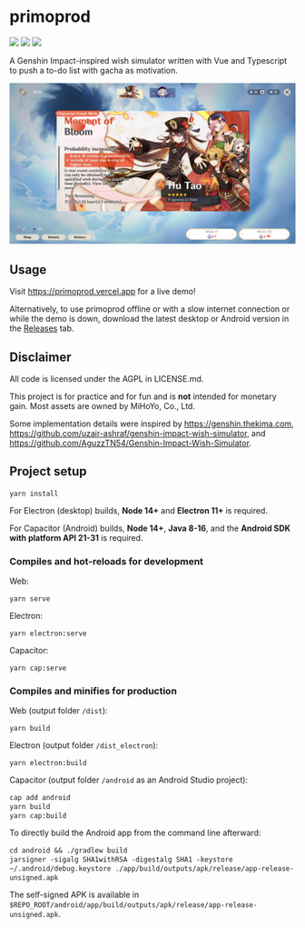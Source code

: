 # primoprod

<a href="https://github.com/potatoeggy/primoprod/actions?query=branch%3Amaster"><img src="https://img.shields.io/github/workflow/status/potatoeggy/primoprod/build.yml" /></a>
<a href="https://github.com/potatoeggy/primoprod/releases/latest"><img src="https://img.shields.io/github/v/release/potatoeggy/primoprod?display_name=tag" /></a>
<a href="/LICENSE.md"><img src="https://img.shields.io/github/license/potatoeggy/primoprod" /></a>

A Genshin Impact-inspired wish simulator written with Vue and Typescript to push a to-do list with gacha as motivation.

![](primoprod-demo.png)

## Usage

Visit https://primoprod.vercel.app for a live demo!

Alternatively, to use primoprod offline or with a slow internet connection or while the demo is down, download the latest desktop or Android version in the [Releases](https://github.com/potatoeggy/primoprod/releases/latest) tab.

## Disclaimer

All code is licensed under the AGPL in LICENSE.md.

This project is for practice and for fun and is **not** intended for monetary gain. Most assets are owned by MiHoYo, Co., Ltd.

Some implementation details were inspired by https://genshin.thekima.com, https://github.com/uzair-ashraf/genshin-impact-wish-simulator, and https://github.com/AguzzTN54/Genshin-Impact-Wish-Simulator.

## Project setup

```
yarn install
```

For Electron (desktop) builds, **Node 14+** and **Electron 11+** is required.

For Capacitor (Android) builds, **Node 14+**, **Java 8-16**, and the **Android SDK with platform API 21-31** is required.

### Compiles and hot-reloads for development

Web:

```
yarn serve
```

Electron:

```
yarn electron:serve
```

Capacitor:

```
yarn cap:serve
```

### Compiles and minifies for production

Web (output folder `/dist`):

```
yarn build
```

Electron (output folder `/dist_electron`):

```
yarn electron:build
```

Capacitor (output folder `/android` as an Android Studio project):

```
cap add android
yarn build
yarn cap:build
```

To directly build the Android app from the command line afterward:

```
cd android && ./gradlew build
jarsigner -sigalg SHA1withRSA -digestalg SHA1 -keystore ~/.android/debug.keystore ./app/build/outputs/apk/release/app-release-unsigned.apk
```

The self-signed APK is available in `$REPO_ROOT/android/app/build/outputs/apk/release/app-release-unsigned.apk`.
